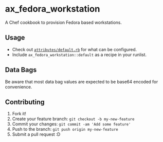 # ax_fedora_workstation

A Chef cookbook to provision Fedora based workstations.

## Usage

- Check out [`attributes/default.rb`](attributes/default.rb) for what can be configured.
- Include `ax_fedora_workstation::default` as a recipe in your runlist.

## Data Bags

Be aware that most data bag values are expected to be base64 encoded for convenience.

## Contributing

1. Fork it!
2. Create your feature branch: `git checkout -b my-new-feature`
3. Commit your changes: `git commit -am 'Add some feature'`
4. Push to the branch: `git push origin my-new-feature`
5. Submit a pull request :D
